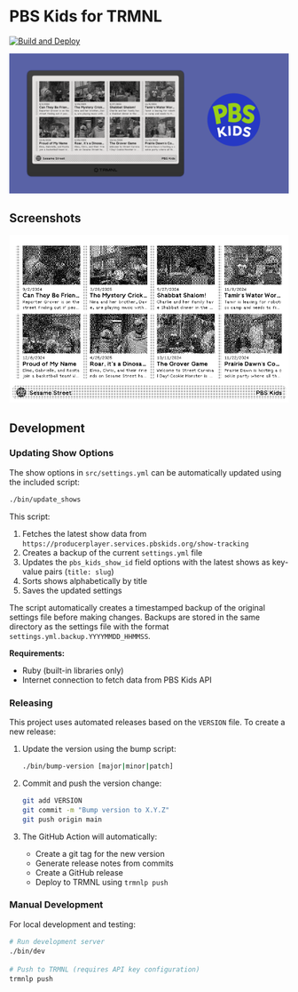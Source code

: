 # PBS Kids for TRMNL

[![Build and Deploy](https://github.com/stephenyeargin/trmnl-pbs-kids/actions/workflows/build.yml/badge.svg)](https://github.com/stephenyeargin/trmnl-pbs-kids/actions/workflows/build.yml)

![promo](assets/promo.png)

## Screenshots

![screenshot](assets/screenshot.png)

## Development

### Updating Show Options

The show options in `src/settings.yml` can be automatically updated using the included script:

```bash
./bin/update_shows
```

This script:
1. Fetches the latest show data from `https://producerplayer.services.pbskids.org/show-tracking`
2. Creates a backup of the current `settings.yml` file
3. Updates the `pbs_kids_show_id` field options with the latest shows as key-value pairs (`title: slug`)
4. Sorts shows alphabetically by title
5. Saves the updated settings

The script automatically creates a timestamped backup of the original settings file before making changes. Backups are stored in the same directory as the settings file with the format `settings.yml.backup.YYYYMMDD_HHMMSS`.

**Requirements:**
- Ruby (built-in libraries only)
- Internet connection to fetch data from PBS Kids API

### Releasing

This project uses automated releases based on the `VERSION` file. To create a new release:

1. Update the version using the bump script:
   ```bash
   ./bin/bump-version [major|minor|patch]
   ```

2. Commit and push the version change:
   ```bash
   git add VERSION
   git commit -m "Bump version to X.Y.Z"
   git push origin main
   ```

3. The GitHub Action will automatically:
   - Create a git tag for the new version
   - Generate release notes from commits
   - Create a GitHub release
   - Deploy to TRMNL using `trmnlp push`

### Manual Development

For local development and testing:

```bash
# Run development server
./bin/dev

# Push to TRMNL (requires API key configuration)
trmnlp push
```
